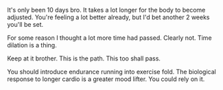It's only been 10 days bro. It takes a lot longer for the body to become adjusted. You're feeling a lot better already, but I'd bet another 2 weeks you'll be set.

For some reason I thought a lot more time had passed. Clearly not. Time dilation is a thing.

Keep at it brother. This is the path. This too shall pass.

You should introduce endurance running into exercise fold. The biological response to longer cardio is a greater mood lifter. You could rely on it.